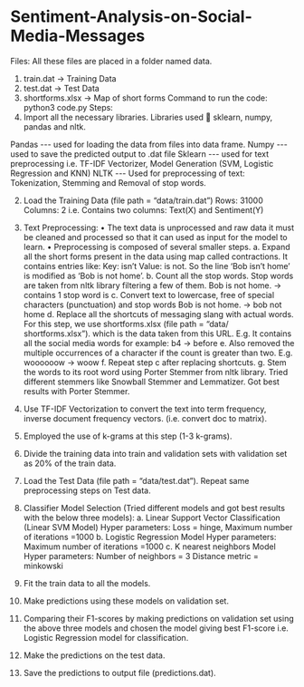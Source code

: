 # Sentiment-Analysis-on-Social-Media-Messages

Files:
All these files are placed in a folder named data.
1.	train.dat -> Training Data
2.	test.dat -> Test Data
3.	shortforms.xlsx -> Map of short forms
Command to run the code:
python3 code.py
Steps:
1.	Import all the necessary libraries.
Libraries used  sklearn, numpy, pandas and nltk.

Pandas --- used for loading the data from files into data frame.
Numpy --- used to save the predicted output to .dat file
Sklearn --- used for text preprocessing i.e. TF-IDF Vectorizer,
	     Model Generation (SVM, Logistic Regression and KNN)
NLTK --- Used for preprocessing of text: 
Tokenization, 
Stemming and 
Removal of stop words.

2.	Load the Training Data (file path = “data/train.dat”)
Rows: 31000
Columns: 2 i.e. Contains two columns: Text(X) and Sentiment(Y)

3.	Text Preprocessing:
•	The text data is unprocessed and raw data it must be cleaned and processed so that it can used as input for the model to learn. 
•	Preprocessing is composed of several smaller steps.
a.	Expand all the short forms present in the data using map called contractions.
It contains entries like:
Key: isn’t 
Value: is not.
		So the line ‘Bob isn’t home’ is modified as ‘Bob is not home’.
b.	Count all the stop words. Stop words are taken from nltk library filtering a few of them.
Bob is not home. -> contains 1 stop word is
c.	Convert text to lowercase, free of special characters (punctuation) and stop words
Bob is not home. -> bob not home
d.	Replace all the shortcuts of messaging slang with actual words.
For this step, we use shortforms.xlsx (file path = “data/ shortforms.xlsx”). which is the data taken from this URL.
E.g.  It contains all the social media words for example:
	b4 -> before
e.	Also removed the multiple occurrences of a character if the count is greater than two. 
E.g. woooooow  -> woow
f.	Repeat step c after replacing shortcuts.
g.	Stem the words to its root word using Porter Stemmer from nltk library. 
Tried different stemmers like Snowball Stemmer and Lemmatizer. 
Got best results with Porter Stemmer.
4.	Use TF-IDF Vectorization to convert the text into term frequency, inverse document frequency vectors. (i.e. convert doc to matrix). 
5.	Employed the use of k-grams at this step (1-3 k-grams).
6.	Divide the training data into train and validation sets with validation set as 20% of the train data.
7.	Load the Test Data (file path = “data/test.dat”). Repeat same preprocessing steps on Test data.
8.	Classifier Model Selection (Tried different models and got best results with the below three models):
a.	Linear Support Vector Classification (Linear SVM Model) 
Hyper parameters: 
Loss = hinge, 
Maximum number of iterations =1000
b.	Logistic Regression Model
Hyper parameters: 
Maximum number of iterations =1000
c.	K nearest neighbors Model
Hyper parameters: 
Number of neighbors = 3
Distance metric = minkowski
9.	Fit the train data to all the models.
10.	Make predictions using these models on validation set.
11.	Comparing their F1-scores by making predictions on validation set using the above three models and chosen the model giving best F1-score i.e. Logistic Regression model for classification.
12.	Make the predictions on the test data.
13.	Save the predictions to output file (predictions.dat).
